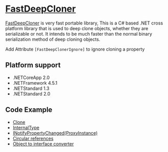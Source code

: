 # [FastDeepCloner](https://www.nuget.org/packages/FastDeepCloner/)
[FastDeepCloner](https://www.nuget.org/packages/FastDeepCloner/) is very fast portable library, This is a C# based .NET cross platform library that is used to deep clone objects, whether they are serializable or not. It intends to be much faster than the normal binary serialization method of deep cloning objects.

Add Attribute ```[FastDeepClonerIgnore]``` to ignore cloning a property
## Platform support
* .NETCoreApp 2.0
* .NETFramework 4.5.1
* .NETStandard 1.3
* .NETStandard 2.0

## Code Example
* [Clone](https://github.com/AlenToma/FastDeepCloner/blob/master/Documentations/Clone.md)
* [InternalType](https://github.com/AlenToma/FastDeepCloner/blob/master/Documentations/InternalTypes.md)
* [INotifyPropertyChanged(ProxyInstance)](https://github.com/AlenToma/FastDeepCloner/blob/master/Documentations/ProxyInstance.md)
* [Circular references](https://github.com/AlenToma/FastDeepCloner/blob/master/Documentations/Circular_References.md)
* [Object to interface converter](https://github.com/AlenToma/FastDeepCloner/blob/master/Documentations/ActAsInterface.md)
